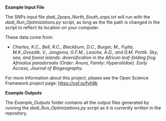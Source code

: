 **Example Input File**

The SNPs input file *dadi_2pops_North_South_snps.txt* will run with the *dadi_Run_Optimizations.py* script, as long as the file path is changed in the script to reflect its location on your computer. 

These data come from:

+ *Charles, K.C., Bell, R.C., Blackburn, D.C., Burger, M., Fujita, M.K.,Gvozdik, V., Jongsma, G.F.M., Leache, A.D., and D.M. Portik. Sky, sea, and forest islands: diversification in the African leaf-folding frog Afrixalus paradorsalis (Order: Anura, Family: Hyperoliidae). Early Access, Journal of Biogeography.*

For more information about this project, please see the Open Science Framework project page: https://osf.io/fvh9k


**Example Outputs**

The *Example_Outputs* folder contains all the output files generated by running the *dadi_Run_Optimizations.py* script
as it is currently written in the repository.